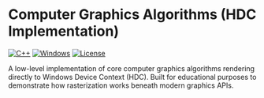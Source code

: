 #  Computer Graphics Algorithms (HDC Implementation)

[![C++](https://img.shields.io/badge/C++-17-%2300599C?logo=c%2B%2B)](https://isocpp.org/)
[![Windows](https://img.shields.io/badge/Platform-Win32-0078D6?logo=windows)](https://learn.microsoft.com/en-us/windows/win32/)
[![License](https://img.shields.io/badge/License-MIT-blue.svg)](LICENSE)

A low-level implementation of core computer graphics algorithms rendering directly to Windows Device Context (HDC). Built for educational purposes to demonstrate how rasterization works beneath modern graphics APIs.
